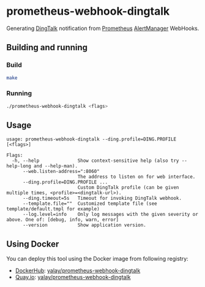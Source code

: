 # prometheus-webhook-dingtalk

Generating [DingTalk] notification from [Prometheus] [AlertManager] WebHooks.

## Building and running

### Build

```bash
make
```

### Running

```bash
./prometheus-webhook-dingtalk <flags>
```

## Usage

```
usage: prometheus-webhook-dingtalk --ding.profile=DING.PROFILE [<flags>]

Flags:
  -h, --help              Show context-sensitive help (also try --help-long and --help-man).
      --web.listen-address=":8060"
                          The address to listen on for web interface.
      --ding.profile=DING.PROFILE ...
                          Custom DingTalk profile (can be given multiple times, <profile>=<dingtalk-url>).
      --ding.timeout=5s   Timeout for invoking DingTalk webhook.
      --template.file=""  Customized template file (see template/default.tmpl for example)
      --log.level=info    Only log messages with the given severity or above. One of: [debug, info, warn, error]
      --version           Show application version.

```

## Using Docker

You can deploy this tool using the Docker image from following registry:

* [DockerHub]\: [yalay/prometheus-webhook-dingtalk](https://registry.hub.docker.com/u/yalay/prometheus-webhook-dingtalk/)
* [Quay.io]\: [yalay/prometheus-webhook-dingtalk](https://quay.io/repository/yalay/prometheus-webhook-dingtalk)

[Prometheus]: https://prometheus.io
[AlertManager]: https://github.com/prometheus/alertmanager
[DingTalk]: https://www.dingtalk.com
[DockerHub]: https://hub.docker.com
[Quay.io]: https://quay.io
